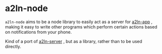 # a2ln-node

`a2ln-node` aims to be a node library to easily act as a server for [a2ln-app](https://github.com/patri9ck/a2ln-app) , making it easy to write other programs which perform certain actions based on notifications from your phone.

Kind of a port of  [a2ln-server](https://github.com/patri9ck/a2ln-server) , but as a library, rather than to be used directly.
